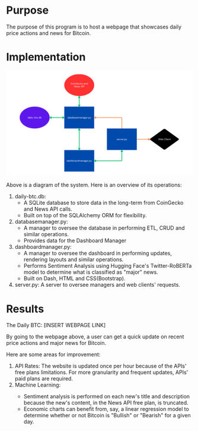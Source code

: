 # Purpose
The purpose of this program is to host a webpage that showcases daily price actions and news for Bitcoin.

# Implementation

<img src="./assets/system-design.png">

Above is a diagram of the system. Here is an overview of its operations:
<ol>
    <li>daily-btc.db:
        <ul>
            <li>A SQLite database to store data in the long-term from CoinGecko and News API calls.</li>
            <li>Built on top of the SQLAlchemy ORM for flexibility.</li>
        </ul>
    <li>databasemanager.py: 
        <ul>
            <li>A manager to oversee the database in performing ETL, CRUD and similar operations.</li>
            <li>Provides data for the Dashboard Manager
        </ul>
    <li>dashboardmanager.py:
        <ul>
            <li>A manager to oversee the dashboard in performing updates, rendering layouts and similar operations.</li>
            <li>Performs Sentiment Analysis using Hugging Face's Twitter-RoBERTa model to determine what is classified as "major" news.</li>
            <li>Built on Dash, HTML and CSS(Bootstrap).</li>
        </ul>
    </li>
    <li>server.py: A server to oversee managers and web clients' requests.</li>
</ol>

# Results
The Daily BTC: [INSERT WEBPAGE LINK]

By going to the webpage above, a user can get a quick update on recent price actions and major news for Bitcoin.

Here are some areas for improvement:
<ol>
    <li>API Rates: The website is updated once per hour because of the APIs' free plans limitations. For more granularity and frequent updates, APIs' paid plans are required.</li>
    <li>Machine Learning:</li>
    <ul>
        <li>Sentiment analysis is performed on each new's title and description because the new's content, in the News API free plan, is truncated.</li>
        <li>Economic charts can benefit from, say, a linear regression model to determine whether or not Bitcoin is "Bullish" or "Bearish" for a given day.</li>
    </ul>
    </li>
</ol>

